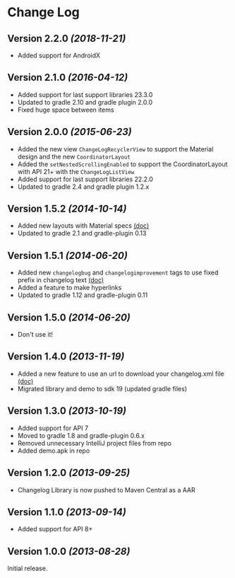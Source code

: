 Change Log
===============================================================================

Version 2.2.0 *(2018-11-21)*
----------------------------
 * Added support for AndroidX
 
Version 2.1.0 *(2016-04-12)*
----------------------------
 * Added support for last support libraries 23.3.0
 * Updated to gradle 2.10 and gradle plugin 2.0.0
 * Fixed huge space between items

Version 2.0.0 *(2015-06-23)*
----------------------------
 * Added the new view `ChangeLogRecyclerView` to support the Material design and the new `CoordinatorLayout`
 * Added the `setNestedScrollingEnabled` to support the CoordinatorLayout with API 21+ with the `ChangeLogListView`
 * Added support for last support libraries 22.2.0
 * Updated to gradle 2.4 and gradle plugin 1.2.x

Version 1.5.2 *(2014-10-14)*
----------------------------
 * Added new layouts with Material specs [(doc)](/doc/CUSTOMIZATION.md#layouts-with-material-specs)
 * Updated to gradle 2.1 and gradle-plugin 0.13

Version 1.5.1 *(2014-06-20)*
----------------------------
 * Added new `changelogbug` and `changelogimprovement` tags to use fixed prefix in changelog text [(doc)](/doc/CUSTOMIZATION.md#bug-and-improvement-tags)
 * Added a feature to make hyperlinks
 * Updated to gradle 1.12 and gradle-plugin 0.11


Version 1.5.0 *(2014-06-20)*
----------------------------
 * Don't use it!


Version 1.4.0 *(2013-11-19)*
----------------------------
 * Added a new feature to use an url to download your changelog.xml file [(doc)](/doc/CUSTOMIZATION.md#use-an-url-to-download-the-changelog.xml-file)
 * Migrated library and demo to sdk 19 (updated gradle files)


Version 1.3.0 *(2013-10-19)*
----------------------------

 * Added support for API 7
 * Moved to gradle 1.8 and gradle-plugin 0.6.x
 * Removed unnecessary IntelliJ project files from repo
 * Added demo.apk in repo


Version 1.2.0 *(2013-09-25)*
----------------------------

 * Changelog Library is now pushed to Maven Central as a AAR


Version 1.1.0 *(2013-09-14)*
----------------------------

 * Added support for API 8+


Version 1.0.0 *(2013-08-28)*
----------------------------
Initial release.